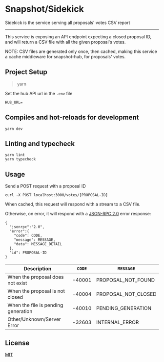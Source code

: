 # Snapshot/Sidekick

Sidekick is the service serving all proposals' votes CSV report

<hr>

This service is exposing an API endpoint expecting a closed proposal ID, and will
return a CSV file with all the given proposal's votes.

NOTE: CSV files are generated only once, then cached, making this service a cache middleware
for snapshot-hub, for proposals' votes.

## Project Setup

> yarn

Set the hub API url in the `.env` file

```
HUB_URL=
```

## Compiles and hot-reloads for development

```
yarn dev
```

## Linting and typecheck

```
yarn lint
yarn typecheck
```

## Usage

Send a POST request with a proposal ID

```
curl -X POST localhost:3000/votes/[PROPOSAL-ID]
```

When cached, this request will respond with a stream to a CSV file.

Otherwise, on error, it will respond with a [JSON-RPC 2.0](https://www.jsonrpc.org/specification) error response:

```
{
  "jsonrpc":"2.0",
  "error":{
    "code": CODE,
    "message": MESSAGE,
    "data": MESSAGE_DETAIL
  },
  "id": PROPOSAL-ID
}
```

| Description                         | `CODE` | `MESSAGE`           |
| ----------------------------------- | ------ | ------------------- |
| When the proposal does not exist    | -40001 | PROPOSAL_NOT_FOUND  |
| When the proposal is not closed     | -40004 | PROPOSAL_NOT_CLOSED |
| When the file is pending generation | -40010 | PENDING_GENERATION  |
| Other/Unknown/Server Error          | -32603 | INTERNAL_ERROR      |

## License

[MIT](https://github.com/snapshot-labs/envelop-ui/blob/bootstrap-app/LICENSE)
